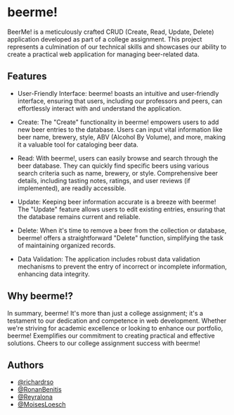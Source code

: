 # beerme!

BeerMe! is a meticulously crafted CRUD (Create, Read, Update, Delete) application developed as part of a college assignment. This project represents a culmination of our technical skills and showcases our ability to create a practical web application for managing beer-related data.

## Features

- User-Friendly Interface: beerme! boasts an intuitive and user-friendly interface, ensuring that users, including our professors and peers, can effortlessly interact with and understand the application.

- Create: The "Create" functionality in beerme! empowers users to add new beer entries to the database. Users can input vital information like beer name, brewery, style, ABV (Alcohol By Volume), and more, making it a valuable tool for cataloging beer data.
- Read: With beerme!, users can easily browse and search through the beer database. They can quickly find specific beers using various search criteria such as name, brewery, or style. Comprehensive beer details, including tasting notes, ratings, and user reviews (if implemented), are readily accessible.
- Update: Keeping beer information accurate is a breeze with beerme! The "Update" feature allows users to edit existing entries, ensuring that the database remains current and reliable.
- Delete: When it's time to remove a beer from the collection or database, beerme! offers a straightforward "Delete" function, simplifying the task of maintaining organized records.
- Data Validation: The application includes robust data validation mechanisms to prevent the entry of incorrect or incomplete information, enhancing data integrity.

## Why beerme!?

In summary, beerme! It's more than just a college assignment; it's a testament to our dedication and competence in web development. Whether we're striving for academic excellence or looking to enhance our portfolio, beerme! Exemplifies our commitment to creating practical and effective solutions. Cheers to our college assignment success with beerme!

## Authors

- [@richardrso](https://github.com/richardrso)
- [@RonanBenitis](https://github.com/RonanBenitis)
- [@Reyralona](https://github.com/Reyralona)
- [@MoisesLoesch](https://github.com/MoisesLoesch)